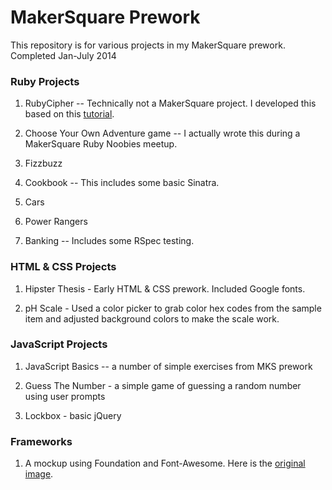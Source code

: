 # MakerSquare Prework

This repository is for various projects in my MakerSquare prework.  Completed Jan-July 2014

### Ruby Projects

1. RubyCipher -- Technically not a MakerSquare project.  I developed this based on this [tutorial](http://tutorials.jumpstartlab.com/projects/encryptor.html).

2. Choose Your Own Adventure game -- I actually wrote this during a MakerSquare Ruby Noobies meetup.

3.  Fizzbuzz

4. Cookbook -- This includes some basic Sinatra.

5. Cars

6. Power Rangers

7. Banking -- Includes some RSpec testing.

### HTML & CSS Projects

1. Hipster Thesis - Early HTML & CSS prework.  Included Google fonts.

2.  pH Scale - Used a color picker to grab color hex codes from the sample item and adjusted background colors to make the scale work.

### JavaScript Projects

1. JavaScript Basics -- a number of simple exercises from MKS prework

2. Guess The Number - a simple game of guessing a random number using user prompts

3. Lockbox - basic jQuery

### Frameworks

1.  A mockup using Foundation and Font-Awesome.  Here is the [original image](http://s17.postimg.org/j9x0igbjz/eterna.jpg).